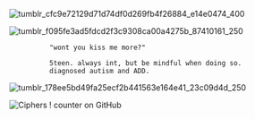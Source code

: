 
![tumblr_cfc9e72129d71d74df0d269fb4f26884_e14e0474_400](https://github.com/user-attachments/assets/0033cf25-be98-41f8-a6d7-54aa3249b431)



![tumblr_f095fe3ad5fdcd2f3c9308ca00a4275b_87410161_250](https://github.com/user-attachments/assets/e1e35643-7d23-4370-af23-485ccb0a45b2)
  
              "wont you kiss me more?"

              5teen. always int, but be mindful when doing so. 
              diagnosed autism and ADD.

![tumblr_178ee5bd49fa25ecf2b441563e164e41_23c09d4d_250](https://github.com/user-attachments/assets/c59ec5ba-b7c1-4751-99bd-3da6bb7db38d)





![Ciphers ! counter on GitHub](https://komarev.com/ghpvc/?username=artexyc)



